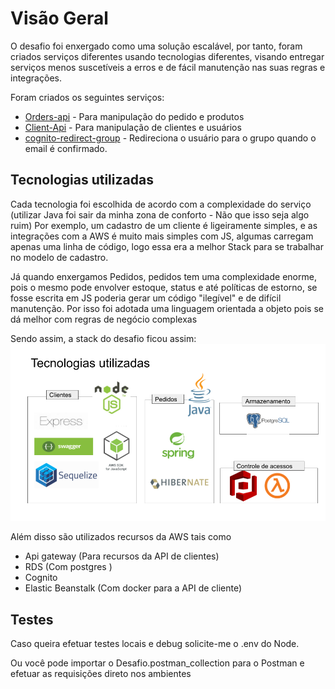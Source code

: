 
# Visão Geral 

O desafio foi enxergado como uma solução escalável, por tanto, foram criados serviços diferentes usando tecnologias diferentes, visando entregar serviços menos suscetíveis a erros e de fácil manutenção nas suas regras e integrações.

Foram criados os seguintes serviços: 

 - [Orders-api](https://github.com/gcamargosilva/quero-ser-paguer-backend/tree/feature/orders-api/orders-api) - Para manipulação do pedido e produtos 
 - [Client-Api](https://github.com/gcamargosilva/quero-ser-paguer-backend/tree/feature/orders-api/clients-api) - Para manipulação de clientes e usuários
 - [cognito-redirect-group](https://github.com/gcamargosilva/quero-ser-paguer-backend/tree/feature/orders-api/lambdas/cognito-redirect-group) - Redireciona o usuário para o grupo quando o email é confirmado.

## Tecnologias utilizadas
Cada tecnologia foi escolhida de acordo com a complexidade do serviço (utilizar Java foi sair da minha zona de conforto - Não que isso seja algo ruim)
Por exemplo, um cadastro de um cliente é ligeiramente simples, e as integrações com a AWS é muito mais simples com JS, algumas carregam apenas uma linha de código, logo essa era a melhor Stack para se trabalhar no modelo de cadastro. 

Já quando enxergamos Pedidos, pedidos tem uma complexidade enorme, pois o mesmo pode envolver estoque, status e até políticas de estorno, se fosse escrita em JS poderia gerar um código "ilegível" e de difícil manutenção. Por isso foi adotada uma linguagem orientada a objeto pois se dá melhor com regras de negócio complexas

Sendo assim, a stack do desafio ficou assim: 
![](stack.png)

Além disso são utilizados recursos da AWS tais como 
 

 - Api gateway (Para recursos da API de clientes)
 - RDS (Com postgres )
 - Cognito 
 - Elastic Beanstalk (Com docker para a API de cliente)

## Testes
Caso queira efetuar testes locais e debug solicite-me o .env do Node.

Ou você pode importar o Desafio.postman_collection para o Postman e efetuar as requisições direto nos ambientes
 

 
